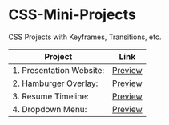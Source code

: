 # CSS-Mini-Projects

CSS Projects with Keyframes, Transitions, etc.

| Project| Link |
|------|------|
| 1. Presentation Website: | [Preview](https://cool-presentation.netlify.app/) |
| 2. Hamburger Overlay: | [Preview](https://tasty-hamburger.netlify.app/) |
| 3. Resume Timeline: | [Preview](https://timeline-resume.netlify.app/) |
| 4. Dropdown Menu: | [Preview](https://simple-dropdown.netlify.app/) |
